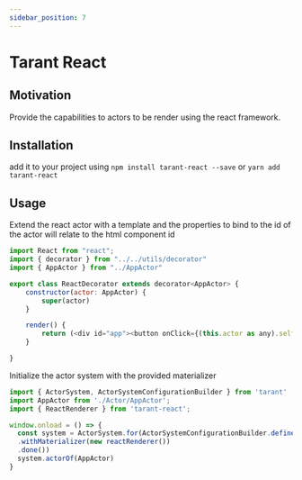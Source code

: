 ```yaml
---
sidebar_position: 7
---
```


# Tarant React

## Motivation

Provide the capabilities to actors to be render using the react framework.

## Installation

add it to your project using `npm install tarant-react --save` or `yarn add tarant-react`

## Usage

Extend the react actor with a template and the properties to bind to the id of the actor will relate to the html component id

```js
import React from "react";
import { decorator } from "../../utils/decorator"
import { AppActor } from "../AppActor"

export class ReactDecorator extends decorator<AppActor> {
    constructor(actor: AppActor) {
        super(actor)
    }

    render() {
        return (<div id="app"><button onClick={(this.actor as any).self.addOne}>{this.actor.counter}</button></div>)
    }

}
```

Initialize the actor system with the provided materializer
```js
import { ActorSystem, ActorSystemConfigurationBuilder } from 'tarant'
import AppActor from './Actor/AppActor';
import { ReactRenderer } from 'tarant-react';

window.onload = () => {
  const system = ActorSystem.for(ActorSystemConfigurationBuilder.define()
  .withMaterializer(new reactRenderer())
  .done())  
  system.actorOf(AppActor)
}
```